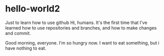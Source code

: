 # hello-world2
Just to learn how to use github
Hi, humans.
It's the first time that I've learned how to use repositories and branches, and how to make changes and commit.

Good morning, everyone. I'm so hungry now. I want to eat something, but i have nothing to eat.
